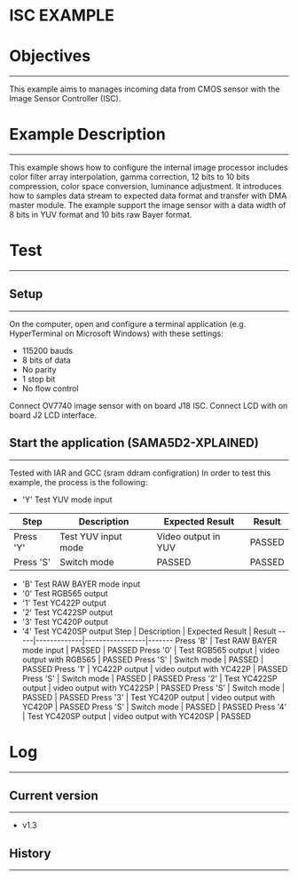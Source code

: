 ISC EXAMPLE
============

# Objectives
------------
This example aims to manages incoming data from CMOS sensor with the Image
Sensor Controller (ISC).

# Example Description
---------------------
 This example shows how to configure the internal image processor includes
color filter array interpolation, gamma correction, 12 bits to 10 bits
compression, color space conversion, luminance adjustment. It introduces how to
samples data stream to expected data format and transfer with DMA master
module. The example support the image sensor with a data width of 8 bits in YUV
format and 10 bits raw Bayer format.

# Test
------

## Setup
--------
On the computer, open and configure a terminal application
(e.g. HyperTerminal on Microsoft Windows) with these settings:
 - 115200 bauds
 - 8 bits of data
 - No parity
 - 1 stop bit
 - No flow control

Connect OV7740 image sensor with on board J18 ISC.
Connect LCD with on board J2 LCD interface.

## Start the application (SAMA5D2-XPLAINED)
--------

Tested with IAR and GCC (sram ddram configration)
In order to test this example, the process is the following:

 - 'Y' Test YUV mode input

Step | Description | Expected Result | Result
-----|-------------|-----------------|-------
Press 'Y'| Test YUV input mode | Video output in YUV | PASSED
Press 'S'| Switch mode | PASSED | PASSED

- 'B' Test RAW BAYER mode input
- '0' Test RGB565 output
- '1' Test YC422P output
- '2' Test YC422SP output
- '3' Test YC420P output
- '4' Test YC420SP output
Step | Description | Expected Result | Result
-----|-------------|-----------------|-------
Press 'B' | Test RAW BAYER mode input | PASSED | PASSED
Press '0' | Test RGB565 output | video output with RGB565 | PASSED
Press 'S' | Switch mode | PASSED | PASSED
Press '1' | YC422P output | video output with YC422P | PASSED
Press 'S' | Switch mode | PASSED | PASSED
Press '2' | Test YC422SP output | video output with YC422SP | PASSED
Press 'S' | Switch mode | PASSED | PASSED
Press '3' | Test YC420P output | video output with YC420P | PASSED
Press 'S' | Switch mode | PASSED | PASSED
Press '4' | Test YC420SP output | video output with YC420SP | PASSED

# Log
------

## Current version
--------
 - v1.3

## History
--------
